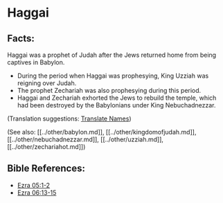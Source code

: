 # Haggai #

## Facts: ##

Haggai was a prophet of Judah after the Jews returned home from being captives in Babylon.

* During the period when Haggai was prophesying, King Uzziah was reigning over Judah.
* The prophet Zechariah was also prophesying during this period.
* Haggai and Zechariah exhorted the Jews to rebuild the temple, which had been destroyed by the Babylonians under King Nebuchadnezzar.

(Translation suggestions: [Translate Names](en/ta-vol1/translate/man/translate-names))

(See also: [[../other/babylon.md]], [[../other/kingdomofjudah.md]], [[../other/nebuchadnezzar.md]], [[../other/uzziah.md]], [[../other/zechariahot.md]])

## Bible References: ##

* [Ezra 05:1-2](en/tn/ezr/help/05/01)
* [Ezra 06:13-15](en/tn/ezr/help/06/13)